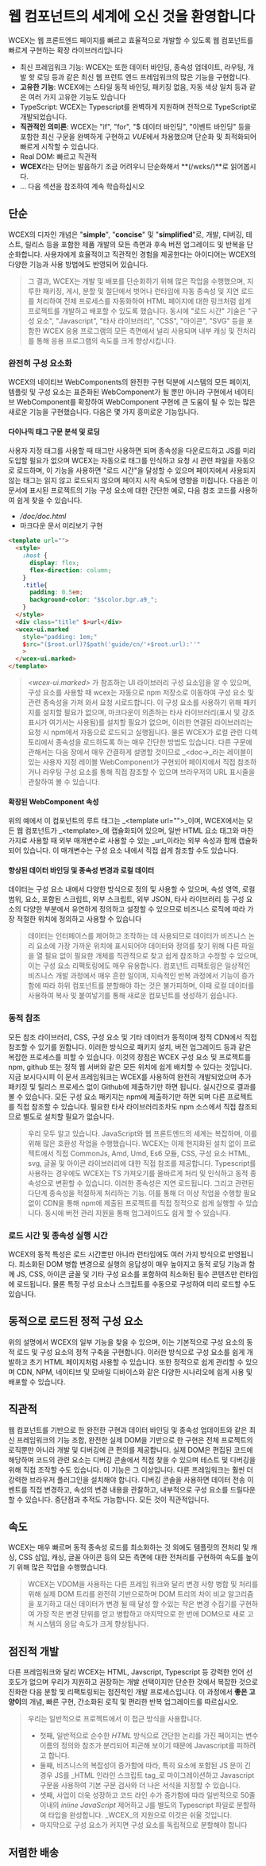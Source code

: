 <!--DESC: {icon:{name:"explore",pkg:"mdi",type:"filled"},id:1} -->

<p align=center><svg 너비=8em src="/logo.svg" ></svg></p>

# 웹 컴포넌트의 세계에 오신 것을 환영합니다

WCEX는 웹 프론트엔드 페이지를 빠르고 효율적으로 개발할 수 있도록 웹 컴포넌트를 빠르게 구현하는 확장 라이브러리입니다

- 최신 프레임워크 기능: WCEX는 또한 데이터 바인딩, 종속성 업데이트, 라우팅, 개발 핫 로딩 등과 같은 최신 웹 프런트 엔드 프레임워크의 많은 기능을 구현합니다.
- **고유한 기능**: WCEX에는 스타일 동적 바인딩, 패키징 없음, 자동 색상 일치 등과 같은 여러 가지 고유한 기능도 있습니다
- TypeScript: WCEX는 Typescript를 완벽하게 지원하며 전적으로 TypeScript로 개발되었습니다.
- **직관적인 의미론**: WCEX는 "if", "for", "$ 데이터 바인딩", "이벤트 바인딩" 등을 포함한 최신 구문을 완벽하게 구현하고 *VUE*에서 차용했으며 단순화 및 최적화되어 빠르게 시작할 수 있습니다.
- Real DOM: 빠르고 직관적
- **WCEX**라는 단어는 발음하기 조금 어려우니 단순화해서 **(/wɛks/)**로 읽어봅시다.
- ... 다음 섹션을 참조하여 계속 학습하십시오

## 단순

WCEX의 디자인 개념은 "**simple**", "**concise**" 및 "**simplified**"로, 개발, 디버깅, 테스트, 릴리스 등을 포함한 제품 개발의 모든 측면과 후속 버전 업그레이드 및 반복을 단순화합니다.
사용자에게 효율적이고 직관적인 경험을 제공한다는 아이디어는 WCEX의 다양한 기능과 사용 방법에도 반영되어 있습니다.

> 그 결과, WCEX는 개발 및 배포를 단순화하기 위해 많은 작업을 수행했으며, 지루한 패키징, 게시, 분할 및 절단에서 벗어나 런타임에 자동 종속성 및 지연 로드를 처리하여 전체 프로세스를 자동화하여 HTML 페이지에 대한 링크처럼 쉽게 프로젝트를 개발하고 배포할 수 있도록 했습니다. 동시에 "로드 시간" 기술은 "구성 요소", "Javascript", "타사 라이브러리", "CSS", "아이콘", "SVG" 등을 포함한 WCEX 응용 프로그램의 모든 측면에서 널리 사용되며 내부 캐싱 및 전처리를 통해 응용 프로그램의 속도를 크게 향상시킵니다.

### 완전히 구성 요소화

WCEX의 네이티브 WebComponents의 완전한 구현 덕분에 시스템의 모든 페이지, 템플릿 및 구성 요소는 표준화된 WebComponent가 될 뿐만 아니라 구현에서 네이티브 WebComponent를 확장하여 WebComponent 구현에 큰 도움이 될 수 있는 많은 새로운 기능을 구현했습니다. 다음은 몇 가지 흥미로운 기능입니다.

#### 다이나믹 태그 구문 분석 및 로딩

사용자 지정 태그를 사용할 때 태그만 사용하면 되며 종속성을 다운로드하고 JS를 미리 도입할 필요가 없으며 WCEX는 자동으로 태그를 인식하고 요청 시 관련 파일을 자동으로 로드하며, 이 기능을 사용하면 "로드 시간"을 달성할 수 있으며 페이지에서 사용되지 않는 태그는 읽지 않고 로드되지 않으며 페이지 시작 속도에 영향을 미칩니다. 다음은 이 문서에 표시된 프로젝트의 기능 구성 요소에 대한 간단한 예로, 다음 참조 코드를 사용하여 쉽게 찾을 수 있습니다.
- _/doc/doc.html_
- 마크다운 문서 미리보기 구현
```html
<template url="">
  <style>
    :host {
      display: flex;
      flex-direction: column;
    }
    .title{
      padding: 0.5em;
      background-color: "$$color.bgr.a9_";
    }
  </style>
  <div class="title" $>url</div>
  <wcex-ui.marked 
    style="padding: 1em;" 
    $src="($root.url)?$path('guide/cn/'+$root.url):''"
    >
  </wcex-ui.marked>
</template>
```

> _\<wcex-ui.marked\>_ 가 참조하는 UI 라이브러리 구성 요소임을 알 수 있으며, 구성 요소를 사용할 때 wcex는 자동으로 npm 저장소로 이동하여 구성 요소 및 관련 종속성을 가져 와서 요청 시로드합니다. 이 구성 요소를 사용하기 위해 패키지를 설치할 필요가 없으며, 마크다운이 의존하는 타사 라이브러리(표시 및 강조 표시가 여기서는 사용됨)를 설치할 필요가 없으며, 이러한 연결된 라이브러리는 요청 시 npm에서 자동으로 로드되고 실행됩니다. 물론 WCEX가 로컬 관련 디렉토리에서 종속성을 로드하도록 하는 매우 간단한 방법도 있습니다. 다른 구문에 관해서는 다음 장에서 매우 간결하게 설명할 것이므로 _\<doc-\>_라는 레이블이 있는 사용자 지정 레이블 WebComponent가 구현되어 페이지에서 직접 참조하거나 라우팅 구성 요소를 통해 직접 참조할 수 있으며 브라우저의 URL 표시줄을 관찰하여 볼 수 있습니다.

#### 확장된 WebComponent 속성
위의 예에서 이 컴포넌트의 루트 태그는 _\<template url=""\>_이며, WCEX에서는 모든 웹 컴포넌트가 _\<template\>_에 캡슐화되어 있으며, 일반 HTML 요소 태그와 마찬가지로 사용할 때 외부 매개변수로 사용할 수 있는 _url_이라는 외부 속성과 함께 캡슐화되어 있습니다. 이 매개변수는 구성 요소 내에서 직접 쉽게 참조할 수도 있습니다.


#### 향상된 데이터 바인딩 및 종속성 변경과 로컬 데이터
데이터는 구성 요소 내에서 다양한 방식으로 정의 및 사용할 수 있으며, 속성 영역, 로컬 범위, 요소, 포함된 스크립트, 외부 스크립트, 외부 JSON, 타사 라이브러리 등 구성 요소의 다양한 부분에서 유연하게 정의하고 설정할 수 있으므로 비즈니스 로직에 따라 가장 적절한 위치에 정의하고 사용할 수 있습니다
> 데이터는 인터페이스를 제어하고 조작하는 데 사용되므로 데이터가 비즈니스 논리 요소에 가장 가까운 위치에 표시되어야 데이터와 정의를 찾기 위해 다른 파일을 열 필요 없이 필요한 개체를 직관적으로 찾고 쉽게 참조하고 수정할 수 있으며, 이는 구성 요소 리팩토링에도 매우 유용합니다. 컴포넌트 리팩토링은 일상적인 비즈니스 개발 과정에서 매우 흔한 일이며, 지속적인 반복 과정에서 기능이 증가함에 따라 하위 컴포넌트를 분할해야 하는 것은 불가피하며, 이때 로컬 데이터를 사용하여 복사 및 붙여넣기를 통해 새로운 컴포넌트를 생성하기 쉽습니다.

### 동적 참조
모든 참조 라이브러리, CSS, 구성 요소 및 기타 데이터가 동적이며 정적 CDN에서 직접 참조할 수 있기를 원합니다. 이러한 방식으로 패키지 설치, 버전 업그레이드 등과 같은 복잡한 프로세스를 피할 수 있습니다. 이것의 장점은 WCEX 구성 요소 및 프로젝트를 npm, github 또는 정적 웹 서버와 같은 모든 위치에 쉽게 배치할 수 있다는 것입니다. 지금 보시다시피 이 문서 프레임워크는 WCEX를 사용하여 완전히 개발되었으며 추가 패키징 및 릴리스 프로세스 없이 Github에 제출하기만 하면 됩니다. 실시간으로 결과를 볼 수 있습니다. 모든 구성 요소 패키지는 npm에 제출하기만 하면 되며 다른 프로젝트를 직접 참조할 수 있습니다. 필요한 타사 라이브러리조차도 npm 소스에서 직접 참조되므로 별도로 설치할 필요가 없습니다.

> 우리 모두 알고 있습니다. JavaScript와 웹 프론트엔드의 세계는 복잡하며, 이를 위해 많은 호환성 작업을 수행했습니다. WCEX는 이제 현지화된 설치 없이 프로젝트에서 직접 CommonJs, Amd, Umd, Es6 모듈, CSS, 구성 요소 HTML, svg, 글꼴 및 아이콘 라이브러리에 대한 직접 참조를 제공합니다. Typescript를 사용하는 경우에도 WCEX는 TS 가져오기를 올바르게 처리 및 인식하고 동적 종속성으로 변환할 수 있습니다. 이러한 종속성은 지연 로드됩니다. 그리고 관련된 다단계 종속성을 적절하게 처리하는 기능. 이를 통해 더 이상 작업을 수행할 필요 없이 CDN을 통해 npm에 제출된 프로젝트를 직접 정적으로 쉽게 실행할 수 있습니다. 동시에 버전 관리 지원을 통해 업그레이드도 쉽게 할 수 있습니다.

### 로드 시간 및 종속성 실행 시간
WCEX의 동적 특성은 로드 시간뿐만 아니라 런타임에도 여러 가지 방식으로 반영됩니다. 최소화된 DOM 병합 변경으로 실행의 응답성이 매우 높아지고 동적 로딩 기능과 함께 JS, CSS, 아이콘 글꼴 및 기타 구성 요소를 포함하여 최소화된 필수 콘텐츠만 런타임에 로드됩니다. 물론 특정 구성 요소나 스크립트를 수동으로 구성하여 미리 로드할 수도 있습니다.

## 동적으로 로드된 정적 구성 요소
위의 설명에서 WCEX의 일부 기능을 찾을 수 있으며, 이는 기본적으로 구성 요소의 동적 로드 및 구성 요소의 정적 구축을 구현합니다. 이러한 방식으로 구성 요소를 쉽게 개발하고 초기 HTML 페이지처럼 사용할 수 있습니다. 또한 정적으로 쉽게 관리할 수 있으며 CDN, NPM, 네이티브 및 모바일 디바이스와 같은 다양한 시나리오에 쉽게 사용 및 배포할 수 있습니다.

## 직관적
웹 컴포넌트를 기반으로 한 완전한 구현과 데이터 바인딩 및 종속성 업데이트와 같은 최신 프레임워크의 기능 조합, 완전한 실제 DOM을 기반으로 한 구현은 전체 프로젝트의 로직뿐만 아니라 개발 및 디버깅에 큰 편의를 제공합니다. 실제 DOM은 편집된 코드에 해당하며 코드의 관련 요소는 디버깅 콘솔에서 직접 찾을 수 있으며 테스트 및 디버깅을 위해 직접 조작할 수도 있습니다. 이 기능은 그 이상입니다. 다른 프레임워크는 훨씬 더 강력한 브라우저 플러그인을 설치해야 합니다. 디버깅 콘솔을 사용하면 데이터 전송 이벤트를 직접 변경하고, 속성의 변경 내용을 관찰하고, 내부적으로 구성 요소를 드릴다운할 수 있습니다. 중단점과 추적도 가능합니다. 모든 것이 직관적입니다.

## 속도
WCEX는 매우 빠르며 동적 종속성 로드를 최소화하는 것 외에도 템플릿의 전처리 및 캐싱, CSS 삽입, 캐싱, 글꼴 아이콘 등의 모든 측면에 대한 전처리를 구현하여 속도를 높이기 위해 많은 작업을 수행했습니다.
> WCEX는 VDOM을 사용하는 다른 프레임 워크와 달리 변경 사항 병합 및 처리를 위해 실제 DOM 트리를 완전히 기반으로하며 DOM 트리의 차이 비교 알고리즘을 포기하고 대신 데이터가 변경 될 때 달성 할 수있는 작은 변경 수집기를 구현하여 가장 작은 변경 단위를 얻고 병합하고 마지막으로 한 번에 DOM으로 새로 고쳐 시스템의 응답 속도가 크게 향상됩니다.

## 점진적 개발
다른 프레임워크와 달리 WCEX는 HTML, Javscript, Typescript 등 강력한 언어 선호도가 없으며 우리가 지원하고 권장하는 개발 선택이지만 단순한 것에서 복잡한 것으로 진화한 다음 분할 및 리팩토링되는 점진적인 개발 프로세스입니다. 이 과정에서 **좋은 고양이**의 개념, 빠른 구현, 간소화된 로직 및 편리한 반복 업그레이드를 따르십시오.

> 우리는 일반적으로 프로젝트에서 이 접근 방식을 사용합니다.
> - 첫째, 일반적으로 순수한 _HTML_ 방식으로 간단한 논리를 가진 페이지는 변수 이름의 정의와 참조가 분리되어 피곤해 보이기 때문에 Javascript를 피하려고 합니다.
> - 둘째, 비즈니스의 복잡성이 증가함에 따라, 특히 요소에 포함된 JS 문이 긴 경우 JS를 _HTML 인라인 스크립트 tag_로 마이그레이션하고 Javascript 구문을 사용하여 기본 구문 검사와 더 나은 서식을 지정할 수 있습니다.
> - 셋째, 사업이 더욱 성장하고 코드 라인 수가 증가함에 따라 일반적으로 50줄 이내의 _inline JavaScript_ 제어하고 J를 별도의 Typescript 파일로 분할하여 타입을 완성합니다. _WCEX_의 지원으로 이것은 쉬울 것입니다.
> - 마지막으로 구성 요소가 커지면 구성 요소를 독립적으로 분할해야 합니다



## 저렴한 배송
소프트웨어 제품의 수명 주기는 복잡하며 WCEX는 개발 및 디버깅 체인을 포함하여 전체 소프트웨어 제품 수명 주기를 단순화하고 최적화하는 방법을 고려합니다. 배포 및 릴리스와 후속 변경 사항을 반복해서 테스트합니다. 버전 반복 및 기타 여러 링크. 이러한 단계를 최적화하고 단순화합니다. 그것은 매우 우리의 발달의 효율성을 개량할 수 있습니다. 이를 통해 전체 소프트웨어 개발 주기의 비용을 절감할 수 있습니다. 결과적으로 우리가 디자인하는 많은 기능이 이와 관련이 있습니다. 다음 챕터에서. 각 섹션에서 몇 가지 흥미로운 응용 프로그램을 볼 수 있습니다.
> 예를 들어, 동적 종속성 및 로딩 기능을 기반으로 팀 개발에서 다중 구성 요소 모듈, 다중 사용자 협업 네트워크 협업 핫 업데이트를 달성할 수 있으며 이러한 업데이트는 로컬 새로 고침을 기반으로 합니다. 모든 사람의 변경 사항은 실시간 미리보기에 실시간으로 반영됩니다

> WCEX 정적 구성 요소의 기능을 사용하면 npm과 GitHub를 개인 블로그로 사용할 수도 있으므로 서버나 트래픽 요금이 필요하지 않습니다.

> 이 문서는 문서의 프레임워크와 구성 요소가 WCEX로 작성되고, NPM에서 사용할 수 있는 타사 패키지 중 일부를 참조하며, 일부 콘텐츠는 마크다운으로 작성됩니다. 결국 지금 보시는 것처럼 공개 무료 CDN을 통해 NPM에 직접 게시되었습니다.

## 기타
우측 상단에는 WCEX Semantic Real-Time Color Matching의 기능을 체험하고 원하는 색상을 선택할 수 있는 작은 버튼이 있습니다.

또한 이 문서는 특수 중국어 글꼴을 사용하며 WCEX는 중국어 큰 글꼴의 시간 로드도 구현한다는 것을 알 수 있습니다. 브라우저에서 다양한 중국어 글꼴을 사용하는 유용성이 크게 향상되었으며 글꼴 로드에 대한 세부 정보는 디버깅 콘솔에서 볼 수 있으며 이 중국어 글꼴의 사용은 다른 타사 API 서비스에 의존하지 않으며 완전히 정적이며 오프라인을 지원하며 중국어 글꼴 로드 지원 및 최적화에 대한 전용 장이 있습니다. 참조 항목: [https://github.com/wc-ex/cn-fontsource]( https://github.com/wc-ex/cn-fontsource)
